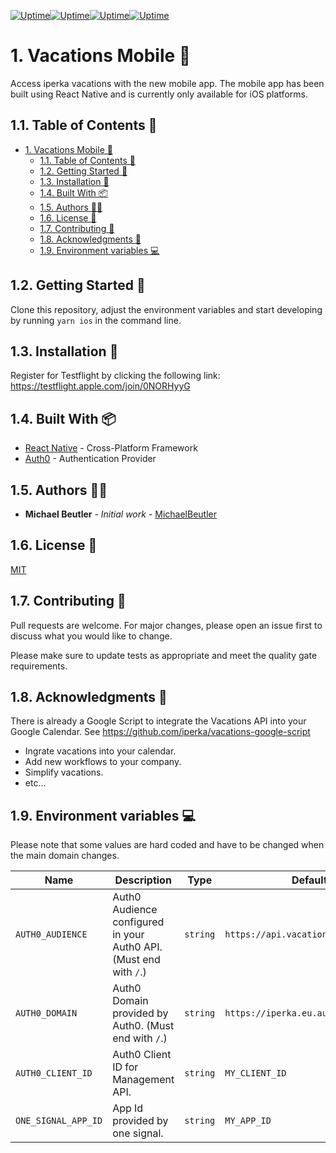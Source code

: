 [![Uptime](https://badgen.net/uptime-robot/status/m790176317-818ced6f0430585b9e70c6ab)](https://status.iperka.com)[![Uptime](https://badgen.net/uptime-robot/day/m790176317-818ced6f0430585b9e70c6ab)](https://status.iperka.com)[![Uptime](https://badgen.net/uptime-robot/week/m790176317-818ced6f0430585b9e70c6ab)](https://status.iperka.com)[![Uptime](https://badgen.net/uptime-robot/month/m790176317-818ced6f0430585b9e70c6ab)](https://status.iperka.com)

# 1. Vacations Mobile 📅

Access iperka vacations with the new mobile app. The mobile app has been built using React Native and is currently only available for iOS platforms.

## 1.1. Table of Contents 🧾

- [1. Vacations Mobile 📅](#1-vacations-mobile-)
  - [1.1. Table of Contents 🧾](#11-table-of-contents-)
  - [1.2. Getting Started 🚀](#12-getting-started-)
  - [1.3. Installation 💽](#13-installation-)
  - [1.4. Built With 📦](#14-built-with-)
  - [1.5. Authors 👨‍💻](#15-authors-)
  - [1.6. License 📃](#16-license-)
  - [1.7. Contributing 🤝](#17-contributing-)
  - [1.8. Acknowledgments 🐛](#18-acknowledgments-)
  - [1.9. Environment variables 💻](#19-environment-variables-)

## 1.2. Getting Started 🚀

Clone this repository, adjust the environment variables and start developing by running `yarn ios` in the command line.

## 1.3. Installation 💽

Register for Testflight by clicking the following link: https://testflight.apple.com/join/0NORHyyG

## 1.4. Built With 📦

- [React Native](https://reactnative.dev/) - Cross-Platform Framework
- [Auth0](https://auth0.com/) - Authentication Provider

## 1.5. Authors 👨‍💻

- **Michael Beutler** - _Initial work_ - [MichaelBeutler](https://github.com/MichaelBeutler)

## 1.6. License 📃

[MIT](https://choosealicense.com/licenses/mit/)

## 1.7. Contributing 🤝

Pull requests are welcome. For major changes, please open an issue first to discuss what you would like to change.

Please make sure to update tests as appropriate and meet the quality gate requirements.

## 1.8. Acknowledgments 🐛

There is already a Google Script to integrate the Vacations API into your Google Calendar.
See https://github.com/iperka/vacations-google-script

- Ingrate vacations into your calendar.
- Add new workflows to your company.
- Simplify vacations.
- etc...

## 1.9. Environment variables 💻

Please note that some values are hard coded and have to be changed when the main domain changes.

| Name                | Description                                                       | Type     | Default                             |
| ------------------- | ----------------------------------------------------------------- | -------- | ----------------------------------- |
| `AUTH0_AUDIENCE`    | Auth0 Audience configured in your Auth0 API. (Must end with `/`.) | `string` | `https://api.vacations.iperka.com/` |
| `AUTH0_DOMAIN`      | Auth0 Domain provided by Auth0. (Must end with `/`.)              | `string` | `https://iperka.eu.auth0.com/`      |
| `AUTH0_CLIENT_ID`   | Auth0 Client ID for Management API.                               | `string` | `MY_CLIENT_ID`                      |
| `ONE_SIGNAL_APP_ID` | App Id provided by one signal.                                    | `string` | `MY_APP_ID`                         |
